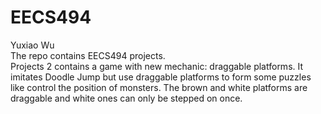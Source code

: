 # EECS494
Yuxiao Wu\
The repo contains EECS494 projects.\
Projects 2 contains a game with new mechanic: draggable platforms. It imitates Doodle Jump but use draggable 
platforms to form some puzzles like control the position of monsters. The brown and white platforms are draggable
and white ones can only be stepped on once.
